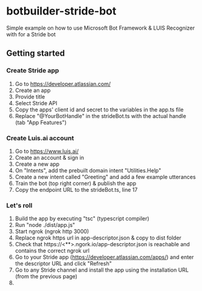 # botbuilder-stride-bot
Simple example on how to use Microsoft Bot Framework &amp; LUIS Recognizer with for a Stride bot

## Getting started

### Create Stride app

1. Go to https://developer.atlassian.com/
2. Create an app
3. Provide title
4. Select Stride API
5. Copy the apps' client id and secret to the variables in the app.ts file
6. Replace "@YourBotHandle" in the strideBot.ts with the actual handle (tab "App Features")

### Create Luis.ai account

1. Go to https://www.luis.ai/
2. Create an account & sign in
3. Create a new app
4. On "Intents", add the prebuilt domain intent "Utilities.Help"
5. Create a new intent called "Greeting" and add a few example utterances 
6. Train the bot (top right corner) & publish the app
7. Copy the endpoint URL to the strideBot.ts, line 17

### Let's roll

1. Build the app by executing "tsc" (typescript compiler)
2. Run "node ./dist/app.js"
3. Start ngrok (ngrok http 3000)
4. Replace ngrok https url in app-descriptor.json & copy to dist folder
5. Check that https://<**>.ngork.io/app-descriptor.json is reachable and contains the correct ngrok url
6. Go to your Stride app (https://developer.atlassian.com/apps/) and enter the descriptor URL and click "Refresh"
7. Go to any Stride channel and install the app using the installation URL (from the previous page)
8. 